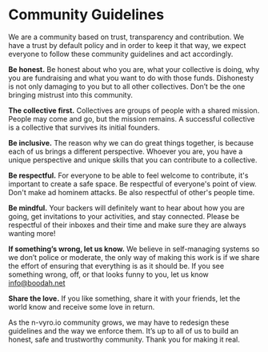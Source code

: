 # Community Guidelines

We are a community based on trust, transparency and contribution. We have a trust by default policy and in order to keep it that way, we expect everyone to follow these community guidelines and act accordingly. 

**Be honest.** Be honest about who you are, what your collective is doing, why you are fundraising and what you want to do with those funds. Dishonesty is not only damaging to you but to all other collectives. Don’t be the one bringing mistrust into this community. 

**The collective first.** Collectives are groups of people with a shared mission. People may come and go, but the mission remains. A successful collective is a collective that survives its initial founders.

**Be inclusive.** The reason why we can do great things together, is because each of us brings a different perspective. Whoever you are, you have a unique perspective and unique skills that you can contribute to a collective.

**Be respectful.** For everyone to be able to feel welcome to contribute, it's important to create a safe space. Be respectful of everyone's point of view. Don't make ad hominem attacks. Be also respectful of other's people time.

**Be mindful.** Your backers will definitely want to hear about how you are going, get invitations to your activities, and stay connected. Please be respectful of their inboxes and their time and make sure they are always wanting more! 

**If something’s wrong, let us know.** We believe in self-managing systems so we don’t police or moderate, the only way of making this work is if we share the effort of ensuring that everything is as it should be. If you see something wrong, off, or that looks funny to you, let us know info@boodah.net 

**Share the love.** If you like something, share it with your friends, let the world know and receive some love in return. 

As the n-vyro.io community grows, we may have to redesign these guidelines and the way we enforce them. It’s up to all of us to build an honest, safe and trustworthy community. Thank you for making it real.
